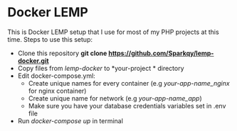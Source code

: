 # Docker LEMP

This is Docker LEMP setup that I use for most of my PHP projects at this time.
Steps to use this setup:

* Clone this repository **git clone https://github.com/Sparkqy/lemp-docker.git**
* Copy files from *lemp-docker* to *your-project * directory
* Edit docker-compose.yml:
	* Create unique names for every container (e.g *your-app-name_nginx* for nginx container)
	* Create unique name for network (e.g *your-app-name_app*)
	* Make sure you have your database credentials variables set in .env file
* Run *docker-compose up* in terminal
